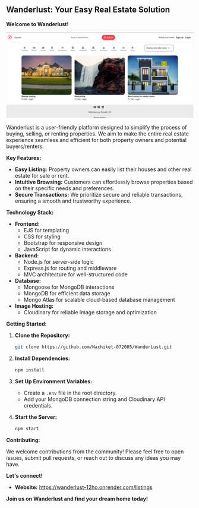 ## Wanderlust: Your Easy Real Estate Solution

**Welcome to Wanderlust!**

<img src="View.png" />

Wanderlust is a user-friendly platform designed to simplify the process of buying, selling, or renting properties. We aim to make the entire real estate experience seamless and efficient for both property owners and potential buyers/renters.

**Key Features:**

- **Easy Listing:** Property owners can easily list their houses and other real estate for sale or rent.
- **Intuitive Browsing:** Customers can effortlessly browse properties based on their specific needs and preferences.
- **Secure Transactions:** We prioritize secure and reliable transactions, ensuring a smooth and trustworthy experience.

**Technology Stack:**

- **Frontend:**
  - EJS for templating
  - CSS for styling
  - Bootstrap for responsive design
  - JavaScript for dynamic interactions
- **Backend:**
  - Node.js for server-side logic
  - Express.js for routing and middleware
  - MVC architecture for well-structured code
- **Database:**
  - Mongoose for MongoDB interactions
  - MongoDB for efficient data storage
  - Mongo Atlas for scalable cloud-based database management
- **Image Hosting:**
  - Cloudinary for reliable image storage and optimization

**Getting Started:**

1. **Clone the Repository:**

   ```bash
   git clone https://github.com/Nachiket-072005/WanderLust.git
   ```

2. **Install Dependencies:**

   ```bash
   npm install
   ```

3. **Set Up Environment Variables:**
   - Create a `.env` file in the root directory.
   - Add your MongoDB connection string and Cloudinary API credentials.
4. **Start the Server:**

   ```bash
   npm start
   ```

**Contributing:**

We welcome contributions from the community! Please feel free to open issues, submit pull requests, or reach out to discuss any ideas you may have.

**Let's connect!**

- **Website:** https://wanderlust-12ho.onrender.com/listings

**Join us on Wanderlust and find your dream home today!**
